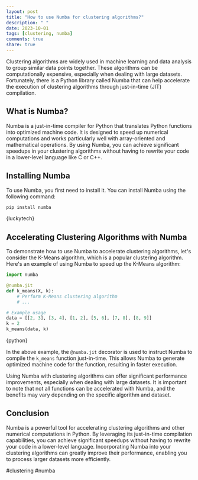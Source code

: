 ```yaml
---
layout: post
title: "How to use Numba for clustering algorithms?"
description: " "
date: 2023-10-01
tags: [clustering, numba]
comments: true
share: true
---
```


Clustering algorithms are widely used in machine learning and data analysis to group similar data points together. These algorithms can be computationally expensive, especially when dealing with large datasets. Fortunately, there is a Python library called Numba that can help accelerate the execution of clustering algorithms through just-in-time (JIT) compilation.

## What is Numba?

Numba is a just-in-time compiler for Python that translates Python functions into optimized machine code. It is designed to speed up numerical computations and works particularly well with array-oriented and mathematical operations. By using Numba, you can achieve significant speedups in your clustering algorithms without having to rewrite your code in a lower-level language like C or C++.

## Installing Numba

To use Numba, you first need to install it. You can install Numba using the following command:

```python
pip install numba
```
{luckytech}

## Accelerating Clustering Algorithms with Numba

To demonstrate how to use Numba to accelerate clustering algorithms, let's consider the K-Means algorithm, which is a popular clustering algorithm. Here's an example of using Numba to speed up the K-Means algorithm:

```python
import numba

@numba.jit
def k_means(X, k):
    # Perform K-Means clustering algorithm
    # ...

# Example usage
data = [[2, 3], [3, 4], [1, 2], [5, 6], [7, 8], [8, 9]]
k = 2
k_means(data, k)
```
{python}

In the above example, the `@numba.jit` decorator is used to instruct Numba to compile the `k_means` function just-in-time. This allows Numba to generate optimized machine code for the function, resulting in faster execution.

Using Numba with clustering algorithms can offer significant performance improvements, especially when dealing with large datasets. It is important to note that not all functions can be accelerated with Numba, and the benefits may vary depending on the specific algorithm and dataset.

## Conclusion

Numba is a powerful tool for accelerating clustering algorithms and other numerical computations in Python. By leveraging its just-in-time compilation capabilities, you can achieve significant speedups without having to rewrite your code in a lower-level language. Incorporating Numba into your clustering algorithms can greatly improve their performance, enabling you to process larger datasets more efficiently.

#clustering #numba